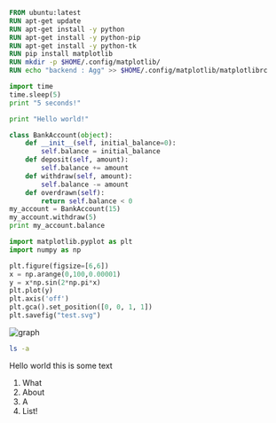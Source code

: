 ```dockerfile {"name":"Dockerfile", "cmd":"true"}
FROM ubuntu:latest
RUN apt-get update
RUN apt-get install -y python
RUN apt-get install -y python-pip
RUN apt-get install -y python-tk
RUN pip install matplotlib
RUN mkdir -p $HOME/.config/matplotlib/
RUN echo "backend : Agg" >> $HOME/.config/matplotlib/matplotlibrc
```

```python {"name":"sleep.py", "cmd":"python sleep.py"}
import time
time.sleep(5)
print "5 seconds!"
```

```python {"name":"helloworld.py", "cmd":"python helloworld.py"}
print "Hello world!"
```

```python {"name":"bank.py", "cmd":"python bank.py"}
class BankAccount(object):
    def __init__(self, initial_balance=0):
        self.balance = initial_balance
    def deposit(self, amount):
        self.balance += amount
    def withdraw(self, amount):
        self.balance -= amount
    def overdrawn(self):
        return self.balance < 0
my_account = BankAccount(15)
my_account.withdraw(5)
print my_account.balance
```

```python {"name":"graph.py", "cmd":"python graph.py"}
import matplotlib.pyplot as plt
import numpy as np

plt.figure(figsize=[6,6])
x = np.arange(0,100,0.00001)
y = x*np.sin(2*np.pi*x)
plt.plot(y)
plt.axis('off')
plt.gca().set_position([0, 0, 1, 1])
plt.savefig("test.svg")
```

![graph](notebook/test.svg)

```bash {"name":"cmd.sh", "cmd":"bash cmd.sh"}
ls -a
```

 Hello world this is some text

 1. What
 2. About
 3. A
 4. List!
